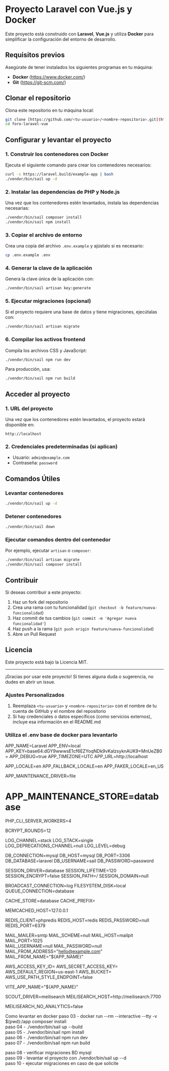 # Proyecto Laravel con Vue.js y Docker

Este proyecto está construido con **Laravel**, **Vue.js** y utiliza **Docker** para simplificar la configuración del entorno de desarrollo.

## Requisitos previos

Asegúrate de tener instalados los siguientes programas en tu máquina:
- **Docker** (https://www.docker.com/)
- **Git** (https://git-scm.com/)

## Clonar el repositorio

Clona este repositorio en tu máquina local:

```bash
git clone [https://github.com/<tu-usuario>/<nombre-repositorio>.git](https://github.com/nfuegopy/foro-laravel-vue)
cd foro-laravel-vue
```

## Configurar y levantar el proyecto

### 1. Construir los contenedores con Docker

Ejecuta el siguiente comando para crear los contenedores necesarios:

```bash
curl -s https://laravel.build/example-app | bash
./vendor/bin/sail up -d
```

### 2. Instalar las dependencias de PHP y Node.js

Una vez que los contenedores estén levantados, instala las dependencias necesarias:

```bash
./vendor/bin/sail composer install
./vendor/bin/sail npm install
```

### 3. Copiar el archivo de entorno

Crea una copia del archivo `.env.example` y ajústalo si es necesario:

```bash
cp .env.example .env
```

### 4. Generar la clave de la aplicación

Genera la clave única de la aplicación con:

```bash
./vendor/bin/sail artisan key:generate
```

### 5. Ejecutar migraciones (opcional)

Si el proyecto requiere una base de datos y tiene migraciones, ejecútalas con:

```bash
./vendor/bin/sail artisan migrate
```

### 6. Compilar los activos frontend

Compila los archivos CSS y JavaScript:

```bash
./vendor/bin/sail npm run dev
```

Para producción, usa:

```bash
./vendor/bin/sail npm run build
```

## Acceder al proyecto

### 1. URL del proyecto

Una vez que los contenedores estén levantados, el proyecto estará disponible en:

```
http://localhost
```

### 2. Credenciales predeterminadas (si aplican)
- Usuario: `admin@example.com`
- Contraseña: `password`

## Comandos Útiles

### Levantar contenedores
```bash
./vendor/bin/sail up -d
```

### Detener contenedores
```bash
./vendor/bin/sail down
```

### Ejecutar comandos dentro del contenedor
Por ejemplo, ejecutar `artisan` o `composer`:

```bash
./vendor/bin/sail artisan migrate
./vendor/bin/sail composer install
```

## Contribuir

Si deseas contribuir a este proyecto:

1. Haz un fork del repositorio
2. Crea una rama con tu funcionalidad (`git checkout -b feature/nueva-funcionalidad`)
3. Haz commit de tus cambios (`git commit -m 'Agregar nueva funcionalidad'`)
4. Haz push a la rama (`git push origin feature/nueva-funcionalidad`)
5. Abre un Pull Request

## Licencia

Este proyecto está bajo la Licencia MIT.

---

¡Gracias por usar este proyecto! Si tienes alguna duda o sugerencia, no dudes en abrir un issue.

### Ajustes Personalizados

1. Reemplaza `<tu-usuario>` y `<nombre-repositorio>` con el nombre de tu cuenta de GitHub y el nombre del repositorio
2. Si hay credenciales o datos específicos (como servicios externos), incluye esa información en el README.md

### Utiliza el .env base de docker para levantarlo
APP_NAME=Laravel
APP_ENV=local
APP_KEY=base64:dGY9wwwsE1cf6EZYoqNDk9vKalzsyknAUK9+MnUeZB0=
APP_DEBUG=true
APP_TIMEZONE=UTC
APP_URL=http://localhost

APP_LOCALE=en
APP_FALLBACK_LOCALE=en
APP_FAKER_LOCALE=en_US

APP_MAINTENANCE_DRIVER=file
# APP_MAINTENANCE_STORE=database

PHP_CLI_SERVER_WORKERS=4

BCRYPT_ROUNDS=12

LOG_CHANNEL=stack
LOG_STACK=single
LOG_DEPRECATIONS_CHANNEL=null
LOG_LEVEL=debug

DB_CONNECTION=mysql
DB_HOST=mysql
DB_PORT=3306
DB_DATABASE=laravel
DB_USERNAME=sail
DB_PASSWORD=password

SESSION_DRIVER=database
SESSION_LIFETIME=120
SESSION_ENCRYPT=false
SESSION_PATH=/
SESSION_DOMAIN=null

BROADCAST_CONNECTION=log
FILESYSTEM_DISK=local
QUEUE_CONNECTION=database

CACHE_STORE=database
CACHE_PREFIX=

MEMCACHED_HOST=127.0.0.1

REDIS_CLIENT=phpredis
REDIS_HOST=redis
REDIS_PASSWORD=null
REDIS_PORT=6379

MAIL_MAILER=smtp
MAIL_SCHEME=null
MAIL_HOST=mailpit
MAIL_PORT=1025                                                                       
MAIL_USERNAME=null
MAIL_PASSWORD=null
MAIL_FROM_ADDRESS="hello@example.com"
MAIL_FROM_NAME="${APP_NAME}"

AWS_ACCESS_KEY_ID=
AWS_SECRET_ACCESS_KEY=
AWS_DEFAULT_REGION=us-east-1
AWS_BUCKET=
AWS_USE_PATH_STYLE_ENDPOINT=false

VITE_APP_NAME="${APP_NAME}"

SCOUT_DRIVER=meilisearch
MEILISEARCH_HOST=http://meilisearch:7700

MEILISEARCH_NO_ANALYTICS=false




Como levantar en docker
paso 03 - docker run --rm --interactive --tty -v $(pwd):/app composer install   
paso 04 - ./vendor/bin/sail up --build  
paso 05 - ./vendor/bin/sail npm install  
paso 06 - ./vendor/bin/sail npm run dev  
paso 07 - ./vendor/bin/sail npm run build  

paso 08 - verificar migraciones BD mysql  
paso 09 - levantar el proyecto  con ./vendor/bin/sail up --d  
paso 10 - ejecutar migraciones en caso de que solicite
